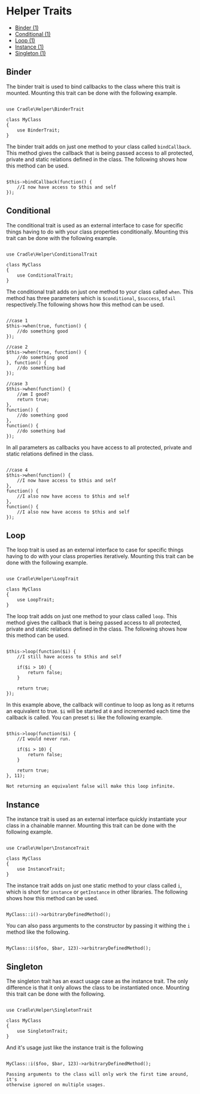 # Helper Traits
 - [Binder (1)](#binder)
 - [Conditional (1)](#condition)
 - [Loop (1)](#loop)
 - [Instance (1)](#instance)
 - [Singleton (1)](#singleton)

<a name="binder"></a>
## Binder

The binder trait is used to bind callbacks to the class where this trait is
mounted. Mounting this trait can be done with the following example.

```

use Cradle\Helper\BinderTrait

class MyClass
{
    use BinderTrait;
}

```

The binder trait adds on just one method to your class called `bindCallback`.
This method gives the callback that is being passed access to all protected,
private and static relations defined in the class. The following shows how this
method can be used.

```

$this->bindCallback(function() {
    //I now have access to $this and self
});

```

<a name="condition"></a>
## Conditional

The conditional trait is used as an external interface to case for specific
things having to do with your class properties conditionally. Mounting this
trait can be done with the following example.

```

use Cradle\Helper\ConditionalTrait

class MyClass
{
    use ConditionalTrait;
}

```

The conditional trait adds on just one method to your class called `when`.
This method has three parameters which is `$conditional`, `$success`, `$fail`
respectively.The following shows how this method can be used.

```

//case 1
$this->when(true, function() {
    //do something good
});

//case 2
$this->when(true, function() {
    //do something good
}, function() {
    //do something bad
});

//case 3
$this->when(function() {
    //am I good?
    return true;
},
function() {
    //do something good
},
function() {
    //do something bad
});

```

In all parameters as callbacks you have access to all protected,
private and static relations defined in the class.

```

//case 4
$this->when(function() {
    //I now have access to $this and self
},
function() {
    //I also now have access to $this and self
},
function() {
    //I also now have access to $this and self
});

```

<a name="loop"></a>
## Loop

The loop trait is used as an external interface to case for specific
things having to do with your class properties iteratively. Mounting this
trait can be done with the following example.

```

use Cradle\Helper\LoopTrait

class MyClass
{
    use LoopTrait;
}

```

The loop trait adds on just one method to your class called `loop`.
This method gives the callback that is being passed access to all protected,
private and static relations defined in the class. The following shows how this
method can be used.

```

$this->loop(function($i) {
    //I still have access to $this and self

    if($i > 10) {
        return false;
    }

    return true;
});

```

In this example above, the callback will continue to loop as long as it
returns an equivalent to true. `$i` will be started at `0` and incremented
each time the callback is called. You can preset `$i` like the following
example.

```

$this->loop(function($i) {
    //I would never run.

    if($i > 10) {
        return false;
    }

    return true;
}, 11);

```

```warning
Not returning an equivalent false will make this loop infinite.
```

<a name="instance"></a>
## Instance

The instance trait is used as an external interface quickly instantiate your
class in a chainable manner. Mounting this trait can be done with the following example.

```

use Cradle\Helper\InstanceTrait

class MyClass
{
    use InstanceTrait;
}

```

The instance trait adds on just one static method to your class called `i`,
which is short for `instance` or `getInstance` in other libraries. The
following shows how this method can be used.

```

MyClass::i()->arbitraryDefinedMethod();

```

You can also pass arguments to the constructor by passing it withing the `i`
method like the following.

```

MyClass::i($foo, $bar, 123)->arbitraryDefinedMethod();

```

<a name="singleton"></a>
## Singleton

The singleton trait has an exact usage case as the instance trait. The only
difference is that it only allows the class to be instantiated once. Mounting
this trait can be done with the following.

```

use Cradle\Helper\SingletonTrait

class MyClass
{
    use SingletonTrait;
}

```

And it's usage just like the instance trait is the following

```

MyClass::i($foo, $bar, 123)->arbitraryDefinedMethod();

```

```info
Passing arguments to the class will only work the first time around, it's
otherwise ignored on multiple usages.
```
